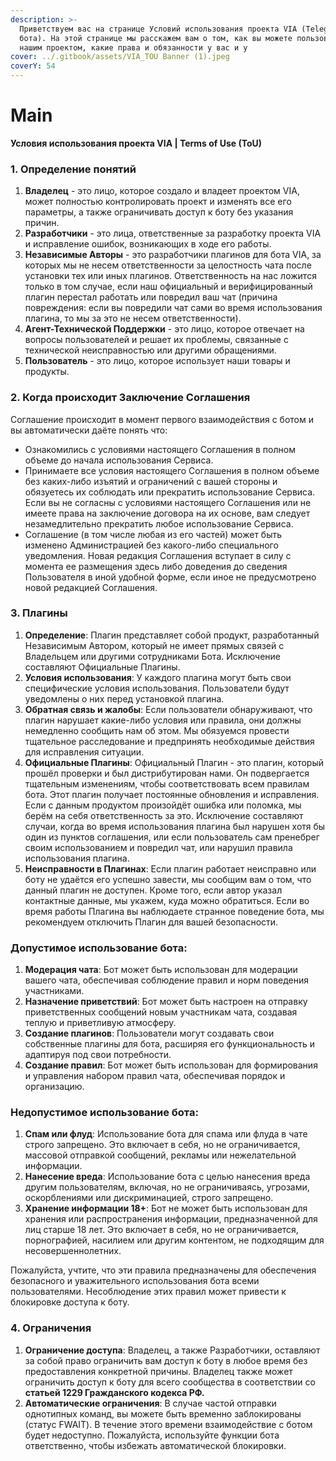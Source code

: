 ```yaml
---
description: >-
  Приветствуем вас на странице Условий использования проекта VIA (Telegram
  бота). На этой странице мы расскажем вам о том, как вы можете пользоваться
  нашим проектом, какие права и обязанности у вас и у
cover: ../.gitbook/assets/VIA_TOU Banner (1).jpeg
coverY: 54
---
```


# Main

**Условия использования проекта VIA | Terms of Use (ToU)**

### 1. Определение понятий

1. **Владелец** - это лицо, которое создало и владеет проектом VIA, может полностью контролировать проект и изменять все его параметры, а также ограничивать доступ к боту без указания причин.
2. **Разработчики** - это лица, ответственные за разработку проекта VIA и исправление ошибок, возникающих в ходе его работы.
3. **Независимые Авторы** - это разработчики плагинов для бота VIA, за которых мы не несем ответственности за целостность чата после установки тех или иных плагинов. Ответственность на нас ложится только в том случае, если наш официальный и верифицированный плагин перестал работать или повредил ваш чат (причина повреждения: если вы повредили чат сами во время использования плагина, то мы за это не несем ответственности).
4. **Агент-Технической Поддержки** - это лицо, которое отвечает на вопросы пользователей и решает их проблемы, связанные с технической неисправностью или другими обращениями.
5. **Пользователь** - это лицо, которое использует наши товары и продукты.



### 2. Когда происходит Заключение Соглашения

Соглашение происходит в момент первого взаимодействия с ботом и вы автоматически даёте понять что:

* Ознакомились с условиями настоящего Соглашения в полном объеме до начала использования Сервиса.
* Принимаете все условия настоящего Соглашения в полном объеме без каких-либо изъятий и ограничений с вашей стороны и обязуетесь их соблюдать или прекратить использование Сервиса. Если вы не согласны с условиями настоящего Соглашения или не имеете права на заключение договора на их основе, вам следует незамедлительно прекратить любое использование Сервиса.
* Соглашение (в том числе любая из его частей) может быть изменено Администрацией без какого-либо специального уведомления. Новая редакция Соглашения вступает в силу с момента ее размещения здесь либо доведения до сведения Пользователя в иной удобной форме, если иное не предусмотрено новой редакцией Соглашения.



### 3. Плагины

1. **Определение**: Плагин представляет собой продукт, разработанный Независимым Автором, который не имеет прямых связей с Владельцем или другими сотрудниками Бота. Исключение составляют Официальные Плагины.
2. **Условия использования**: У каждого плагина могут быть свои специфические условия использования. Пользователи будут уведомлены о них перед установкой плагина.
3. **Обратная связь и жалобы**: Если пользователи обнаруживают, что плагин нарушает какие-либо условия или правила, они должны немедленно сообщить нам об этом. Мы обязуемся провести тщательное расследование и предпринять необходимые действия для исправления ситуации.
4. **Официальные Плагины**: Официальный Плагин - это плагин, который прошёл проверки и был дистрибутирован нами. Он подвергается тщательным изменениям, чтобы соответствовать всем правилам бота. Этот плагин получает постоянные обновления и исправления. Если с данным продуктом произойдёт ошибка или поломка, мы берём на себя ответственность за это. Исключение составляют случаи, когда во время использования плагина был нарушен хотя бы один из пунктов соглашения, или если пользователь сам пренебрег своим использованием и повредил чат, или нарушил правила использования плагина.
5. **Неисправности в Плагинах**: Если плагин работает неисправно или боту не удаётся его успешно завести, мы сообщим вам о том, что данный плагин не доступен. Кроме того, если автор указал контактные данные, мы укажем, куда можно обратиться. Если во время работы Плагина вы наблюдаете странное поведение бота, мы рекомендуем отключить Плагин для вашей безопасности.

### **Допустимое использование бота:**

1. **Модерация чата**: Бот может быть использован для модерации вашего чата, обеспечивая соблюдение правил и норм поведения участниками.
2. **Назначение приветствий**: Бот может быть настроен на отправку приветственных сообщений новым участникам чата, создавая теплую и приветливую атмосферу.
3. **Создание плагинов**: Пользователи могут создавать свои собственные плагины для бота, расширяя его функциональность и адаптируя под свои потребности.
4. **Создание правил**: Бот может быть использован для формирования и управления набором правил чата, обеспечивая порядок и организацию.

### **Недопустимое использование бота:**

1. **Спам или флуд**: Использование бота для спама или флуда в чате строго запрещено. Это включает в себя, но не ограничивается, массовой отправкой сообщений, рекламы или нежелательной информации.
2. **Нанесение вреда**: Использование бота с целью нанесения вреда другим пользователям, включая, но не ограничиваясь, угрозами, оскорблениями или дискриминацией, строго запрещено.
3. **Хранение информации 18+**: Бот не может быть использован для хранения или распространения информации, предназначенной для лиц старше 18 лет. Это включает в себя, но не ограничивается, порнографией, насилием или другим контентом, не подходящим для несовершеннолетних.

Пожалуйста, учтите, что эти правила предназначены для обеспечения безопасного и уважительного использования бота всеми пользователями. Несоблюдение этих правил может привести к блокировке доступа к боту.



### 4. **Ограничения**

1. **Ограничение доступа**: Владелец, а также Разработчики, оставляют за собой право ограничить вам доступ к боту в любое время без предоставления конкретной причины. Владелец также может ограничить доступ к боту для всего сообщества в соответствии со **статьей 1229 Гражданского кодекса РФ.**
2. **Автоматические ограничения**: В случае частой отправки однотипных команд, вы можете быть временно заблокированы (статус FWAIT). В течение этого времени взаимодействие с ботом будет недоступно. Пожалуйста, используйте функции бота ответственно, чтобы избежать автоматической блокировки.
